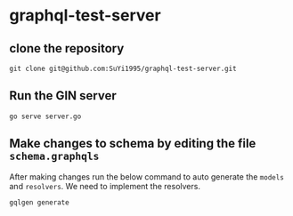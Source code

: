 # graphql-test-server

## clone the repository

```
git clone git@github.com:SuYi1995/graphql-test-server.git
```

##  Run the GIN server

```
go serve server.go
```

##  Make changes to schema by editing the file `schema.graphqls`

After making changes run the below command to auto generate the `models` and `resolvers`. We need to implement the resolvers.

```
gqlgen generate
```